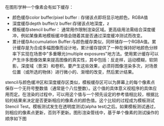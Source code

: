 在图形学种一个像素会有如下缓存：
- 颜色缓存color buffer/pixel buffer : 存储该点即将显示地颜色，RGBA值
- 深度缓存depth buffer/z buffer:存储该点地深度，z
- 模板缓存stencil buffer： 通常用作限制渲染区域。更高级用法需结合深度缓冲，例如某像素地模板缓冲值会随着其是否通过深度缓冲测试而改变。
- 累计缓存Accumulation Buffer:与颜色缓存类似，同样储存一个RGBA值。累计缓存是为合成多幅图像而设计地，累计缓存提供了一种在保持好地颜色分辨率下实现在场景中"多重曝光(multiple exposures"地方法。使用累计缓存可以产生许多图像效果来提高图像的真实性，其中包括：反走样，运动模糊，软阴影，深度域（景深）和卷积。要产生这些效果，必须将图像渲染多次，对场景位置（或所选的物体）进行微小的、渐增的改变，然后累计结果。

stencil与颜色缓冲区和深度缓存区类似，模板缓存区可以为屏幕上的每个像素点保存一个无符号整数值（通常是个八位整数）。这个值的具体意义视程序的具体应用而定。在渲染的过程中，可以用这个值与一个预先设定的参考值相比较，根据比较的结果来决定是否更新相应的像素点的颜色值。这个比较的过程成为模板测试Stencil Test。模板测试发生在透明度测试(alpha test)之后。如果模板测试通过，则相应的像素点更新，否则不更新。图形渲染管线中，基于单个像素的测试操作的顺序如下图
